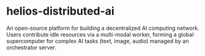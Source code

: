 # helios-distributed-ai
An open-source platform for building a decentralized AI computing network. Users contribute idle resources via a multi-modal worker, forming a global supercomputer for complex AI tasks (text, image, audio) managed by an orchestrator server.
